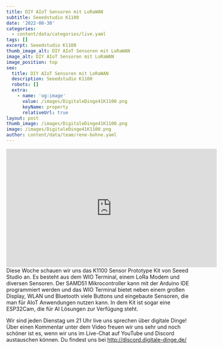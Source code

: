 ```yaml
---
title: DIY AIoT Sensoren mit LoRaWAN
subtitle: Seeedstudio K1100
date: '2022-08-30'
categories:
  - content/data/categories/live.yaml
tags: []
excerpt: Seeedstudio K1100
thumb_image_alt: DIY AIoT Sensoren mit LoRaWAN
image_alt: DIY AIoT Sensoren mit LoRaWAN
image_position: top
seo:
  title: DIY AIoT Sensoren mit LoRaWAN
  description: Seeedstudio K1100
  robots: []
  extra:
    - name: 'og:image'
      value: /images/DigitaleDinge41K1100.png
      keyName: property
      relativeUrl: true
layout: post
thumb_image: /images/DigitaleDinge41K1100.png
image: /images/DigitaleDinge41K1100.png
author: content/data/team/rene-bohne.yaml
---
```

<iframe width="560" height="315"
src="https://www.youtube-nocookie.com/embed/Pp3NxWdI6jQ?modestbranding=1"
frameborder="0" allow="accelerometer; autoplay; encrypted-media;
gyroscope; picture-in-picture" allowfullscreen>\\\</iframe>
Diese Woche schauen wir uns das K1100 Sensor Prototype Kit von Seeed Studio an. Es besteht aus dem WIO Terminal, einem LoRa Modem und diversen Sensoren. Der SAMD51 Mikrocontroller kann mit der Arduino IDE programmiert werden und das WIO Terminal bietet neben einem großen Display, WLAN und Bluetooth viele Buttons und eingebaute Sensoren, die man für AIoT Anwendungen nutzen kann. In dem Kit ist sogar eine ESP32Cam, die für AI Lösungen zur Verfügung steht.

Wir sind jeden Dienstag um 21 Uhr live uns sprechen über digitale Dinge! Über einen Kommentar unter dem Video freuen wir uns sehr und noch schöner ist es, wenn wir uns im Live-Chat auf YouTube und Discord austauschen können. Du findest uns bei http://discord.digitale-dinge.de/